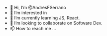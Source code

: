 - 👋 Hi, I’m @AndresFSerrano
- 👀 I’m interested in 
- 🌱 I’m currently learning JS, React.
- 💞️ I’m looking to collaborate on Software Dev.
- 📫 How to reach me ...

<!---
AndresFSerrano/AndresFSerrano is a ✨ special ✨ repository because its `README.md` (this file) appears on your GitHub profile.
You can click the Preview link to take a look at your changes.
--->
